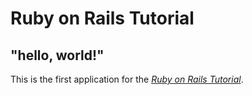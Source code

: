 # Ruby on Rails Tutorial

## "hello, world!"

This is the first application for the
[*Ruby on Rails Tutorial*](http://www.railstutorial.org/).
